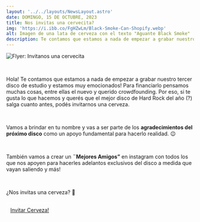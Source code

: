 ```yaml
---
layout: '../../layouts/NewsLayout.astro'
date: DOMINGO, 15 DE OCTUBRE, 2023
title: Nos invitas una cervecita?
img: 'https://i.ibb.co/FgHZwLm/Black-Smoke-Can-Shopify.webp'
alt: Imagen de una lata de cerveza con el texto "Aguante Black Smoke"
description: Te contamos que estamos a nada de empezar a grabar nuestro tercer disco de estudio y estamos muy emocionados! Para financiarlo...
---
```


![Flyer: Invitanos una cervecita](https://i.ibb.co/FgHZwLm/Black-Smoke-Can-Shopify.webp)

<br>

Hola! Te contamos que estamos a nada de empezar a grabar nuestro tercer disco de estudio y estamos muy emocionados! Para financiarlo pensamos muchas cosas, entre ellas el nuevo y querido crowdfounding. Por eso, si te gusta lo que hacemos y querés que el mejor disco de Hard Rock del año (?) salga cuanto antes, podés invitarnos una cerveza.

<br>

Vamos a brindar en tu nombre y vas a ser parte de los **agradecimientos del próximo disco** como un apoyo fundamental para hacerlo realidad. 😉

</br>

También vamos a crear un **¨Mejores Amigos”** en instagram con todos los que nos apoyen para hacerles adelantos exclusivos del disco a medida que vayan saliendo y más!

</br>

¿Nos invitas una cerveza? 🍺

</br>

<a href="https://blacksmokeuy.myshopify.com/products/cerveza" class="secondary-btn mb-8 inline-block" target="_blank">
    Invitar Cerveza!
</a>



<style>
    .secondary-btn {
        border: 1px solid white;
        padding: 10px;
    }

     .secondary-btn:hover {
        background-color: white;
        color: black;
        margin-top:10px;
        border: 1px solid white;
        padding: 10px;
    }
</style>